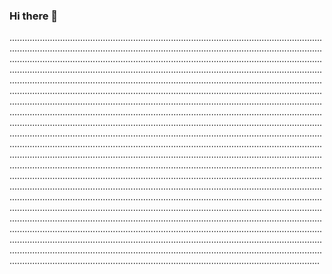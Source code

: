 ### Hi there 👋

.......................................................................................................................................................................................................................................................................................................................................................................................................................................................................................................................................................................................................................................................................................................................................................................................................................................................................................................................................................................................................................................................................................................................................................................................................................................................................................................................................................................................................................................................................................................................................................................................................................................................................................................................................................................................................................................................................................................................................................................................................................................................................................................................................................................................................................................................................................................................................................................................................................................................................................................................................................................................................................................................................................................................................................................................................................................